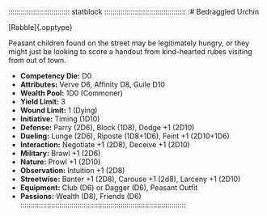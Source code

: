 :::::::::::::::::::::::::::::: statblock ::::::::::::::::::::::::::::::::::::::::
:# Bedraggled Urchin

[Rabble]{.opptype}

Peasant children found on the street may be legitimately
hungry, or they might just be looking to score a handout from
kind-hearted rubes visiting from out of town.

- **Competency Die:** D0
- **Attributes:** Verve D6, Affinity D8, Guile D10
- **Wealth Pool:** 1D0 (Commoner)
- **Yield Limit:** 3
- **Wound Limit:** 1 (Dying)
- **Initiative:** Timing (1D10)
- **Defense:** Parry (2D6), Block (1D8), Dodge +1 (2D10)
- **Dueling:** Lunge (2D6), Riposte (1D8+1D6), Feint +1 (2D10+1D6)
- **Interaction:** Negotiate +1 (2D8), Deceive +1 (2D10)
- **Military:** Brawl +1 (2D6)
- **Nature:** Prowl +1 (2D10) 
- **Observation:** Intuition +1 (2D8)
- **Streetwise:** Banter +1 (2D8), Carouse +1 (2d8), Larceny +1 (2D10)
- **Equipment:** Club (D6) or Dagger (D6), Peasant Outfit
- **Passions:** Wealth (D8), Friends (D6)
:::::::::::::::::::::::::::::::::::::::::::::::::::::::::::::::::::::::::::::::::
